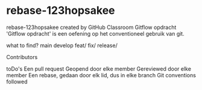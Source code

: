 # rebase-123hopsakee
rebase-123hopsakee created by GitHub Classroom
Gitflow opdracht
'Gitflow opdracht' is een oefening op het conventioneel gebruik van git.

what to find?
main develop feat/ fix/ release/

Contributors


toDo's
Een pull request
Geopend door elke member
Gereviewed door elke member
Een rebase, gedaan door elk lid, dus in elke branch
Git conventions followed
